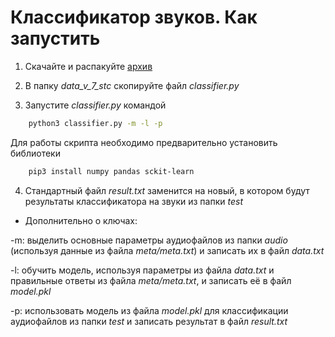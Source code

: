 # Классификатор звуков. Как запустить

1. Cкачайте и распакуйте [архив](https://drive.google.com/open?id=1_UQRTDw_lQfF6e6QoqojGrG1J5Rzpxee)

2. В папку *data_v_7_stc* скопируйте файл *classifier.py*

3. Запустите *classifier.py* командой
```bash
    python3 classifier.py -m -l -p
```

Для работы скрипта необходимо предварительно установить библиотеки
```bash
    pip3 install numpy pandas sckit-learn
```

4. Стандартный файл *result.txt* заменится на новый, в котором будут результаты классификатора на звуки из папки *test*

* Дополнительно о ключах:

-m: выделить основные параметры аудиофайлов из папки *audio* (используя данные из файла *meta/meta.txt*) и записать их в файл *data.txt*

-l: обучить модель, используя параметры из файла *data.txt* и правильные ответы из файла *meta/meta.txt*, и записать её в файл *model.pkl*

-p: использовать модель из файла *model.pkl* для классификации аудиофайлов из папки *test* и записать результат в файл *result.txt*
